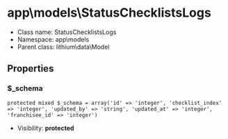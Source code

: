 app\models\StatusChecklistsLogs
===============






* Class name: StatusChecklistsLogs
* Namespace: app\models
* Parent class: lithium\data\Model





Properties
----------


### $_schema

    protected mixed $_schema = array('id' => 'integer', 'checklist_index' => 'integer', 'updated_by' => 'string', 'updated_at' => 'integer', 'franchisee_id' => 'integer')





* Visibility: **protected**



